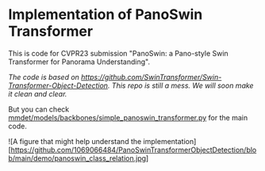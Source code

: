 # Implementation of PanoSwin Transformer
 This is code for CVPR23 submission "PanoSwin: a Pano-style Swin Transformer for Panorama Understanding".
 
 
 *The code is based on https://github.com/SwinTransformer/Swin-Transformer-Object-Detection. This repo is still a mess. We will soon make it clean and clear.*
 
 
 But you can check [mmdet/models/backbones/simple_panoswin_transformer.py](https://github.com/1069066484/PanoSwinTransformerObjectDetection/blob/main/mmdet/models/backbones/simple_panoswin_transformer.py) for the main code.


![A figure that might help understand the implementation][https://github.com/1069066484/PanoSwinTransformerObjectDetection/blob/main/demo/panoswin_class_relation.jpg]
